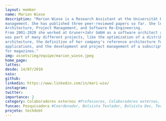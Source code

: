 ```yaml
---
layout: member
name: Marion Wiese
description: "Marion Wiese is a Research Assistant at the Universität Hamburg. She obtained her Diplom in Informatics at Universität Hamburg in 2001. Her main research interest is technical debt
management. She has published three peer-reviewed papers so far. She lectures Software
Architecture, Project Management, and Software Re-Engineering.
From 2001-2020 she worked at Gruner+Jahr GmbH as a software architect and senior developer. She
was part of many different projects, like the optimization of a distributed environment's integration
architecture, the definition of her company's reference architecture for business intelligence
applications, and the development and project management of a subscription management system
for magazines." 
img: assets/img/equipe/marion_wiese.jpeg
home_page: 
lattes: 
desde: 14/07/2010
saiu: 
github: 
linkedin: https://www.linkedin.com/in/mari-wie/
instagram: 
twitter: 
importance: 2
category: Colaboradores externos #Professores, Colaboradores externos, Alunos, Ex-alunos
funcao: Pesquisadora #Coordenador, Bolsista Testador, Bolsista Dev, Technical Debt
projeto: techdebt
---
```

